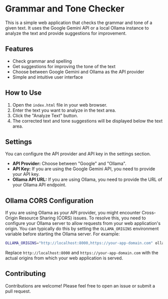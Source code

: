 # Grammar and Tone Checker

This is a simple web application that checks the grammar and tone of a given text. It uses the Google Gemini API or a local Ollama instance to analyze the text and provide suggestions for improvement.

## Features

-   Check grammar and spelling
-   Get suggestions for improving the tone of the text
-   Choose between Google Gemini and Ollama as the API provider
-   Simple and intuitive user interface

## How to Use

1.  Open the `index.html` file in your web browser.
2.  Enter the text you want to analyze in the text area.
3.  Click the "Analyze Text" button.
4.  The corrected text and tone suggestions will be displayed below the text area.

## Settings

You can configure the API provider and API key in the settings section.

-   **API Provider:** Choose between "Google" and "Ollama".
-   **API Key:** If you are using the Google Gemini API, you need to provide your API key.
-   **Ollama API URL:** If you are using Ollama, you need to provide the URL of your Ollama API endpoint.

## Ollama CORS Configuration

If you are using Ollama as your API provider, you might encounter Cross-Origin Resource Sharing (CORS) issues. To resolve this, you need to configure your Ollama server to allow requests from your web application's origin. You can typically do this by setting the `OLLAMA_ORIGINS` environment variable before starting the Ollama server. For example:

```bash
OLLAMA_ORIGINS="http://localhost:8000,https://your-app-domain.com" ollama serve
```

Replace `http://localhost:8000` and `https://your-app-domain.com` with the actual origins from which your web application is served.

## Contributing

Contributions are welcome! Please feel free to open an issue or submit a pull request.